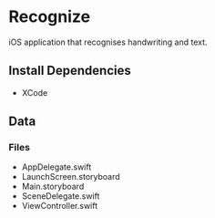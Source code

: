 # Recognize
iOS application that recognises handwriting and text.


## Install Dependencies
- XCode

## Data
### Files
- AppDelegate.swift
- LaunchScreen.storyboard
- Main.storyboard
- SceneDelegate.swift
- ViewController.swift
